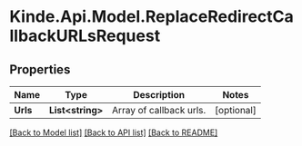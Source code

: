 # Kinde.Api.Model.ReplaceRedirectCallbackURLsRequest

## Properties

Name | Type | Description | Notes
------------ | ------------- | ------------- | -------------
**Urls** | **List&lt;string&gt;** | Array of callback urls. | [optional] 

[[Back to Model list]](../README.md#documentation-for-models) [[Back to API list]](../README.md#documentation-for-api-endpoints) [[Back to README]](../README.md)

